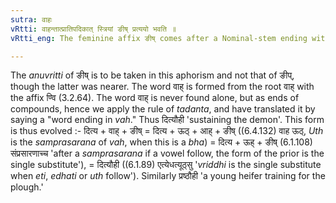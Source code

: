 ```yaml
---
sutra: वाहः
vRtti: वाहन्तात्प्रातिपदिकात् स्त्रियां ङीष् प्रत्ययो भवति ॥
vRtti_eng: The feminine affix ङीष् comes after a Nominal-stem ending with the word वाह् ॥

---
```

The _anuvritti_ of ङीष् is to be taken in this aphorism and not that of ङीप्, though the latter was nearer. The word वाह् is formed from the root वाह् with the affix ण्वि (3.2.64). The word वाह् is never found alone, but as ends of compounds, hence we apply the rule of _tadanta_, and have translated it by saying a "word ending in _vah_." Thus दित्यौही 'sustaining the demon'. This form is thus evolved :- दित्य + वाह् + ङीष् = दित्य + ऊठ् + आह् + ङीष् ((6.4.132) वाह ऊठ्, _Uth_ is the _samprasarana_ of _vah_, when this is a _bha_) = दित्य + ऊह् + ङीष् (6.1.108) संप्रसारणाच्च 'after a _samprasarana_ if a vowel follow, the form of the prior is the single substitute'), = दित्यौही ((6.1.89) एत्येधत्यूठ्सु '_vriddhi_ is the single substitute when _eti_, _edhati_ or _uth_ follow'). Similarly प्रष्ठौही 'a young heifer training for the plough.'